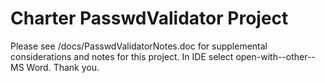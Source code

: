 # Charter PasswdValidator Project

Please see /docs/PasswdValidatorNotes.doc for supplemental considerations and notes for this project. In IDE select open-with--other--MS Word. Thank you.
